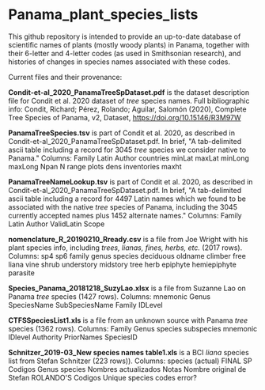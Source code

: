 # Panama_plant_species_lists

This github repository is intended to provide an up-to-date database of scientific names of plants (mostly woody plants) in Panama, 
together with their 6-letter and 4-letter codes (as used in Smithsonian research), and histories of changes in species names associated with these codes. 

Current files and their provenance:

**Condit-et-al_2020_PanamaTreeSpDataset.pdf** is the dataset description file for Condit et al. 2020 dataset of *tree* species names.  Full bibliographic info: Condit, Richard; Pérez, Rolando; Aguilar, Salomón (2020), Complete Tree Species of Panama, v2, Dataset, https://doi.org/10.15146/R3M97W

**PanamaTreeSpecies.tsv** is part of Condit et al. 2020, as described in Condit-et-al_2020_PanamaTreeSpDataset.pdf. In brief, "A tab-delimited ascii table including a record for 3045 *tree* species we consider native to Panama."
Columns: Family	Latin	Author	countries	minLat	maxLat	minLong	maxLong	Npan	N	range	plots	dens	inventories	maxht

**PanamaTreeNameLookup.tsv** is part of Condit et al. 2020, as described in Condit-et-al_2020_PanamaTreeSpDataset.pdf.  In brief, "A tab-delimited ascii table including a record for 4497 Latin names which we found to be associated with the native *tree* species of Panama, including the 3045 currently accepted names plus 1452 alternate names."
Columns: Family	Latin	Author	ValidLatin	Scope

**nomenclature_R_20190210_Rready.csv** is a file from Joe Wright with his plant species info, including *trees, lianas, fines, herbs, etc.* (2017 rows).  
Columns: sp4	sp6	family	genus	species	deciduous	oldname	climber	free	liana	vine	shrub	understory	midstory	tree	herb	epiphyte	hemiepiphyte	parasite

**Species_Panama_20181218_SuzyLao.xlsx** is a file from Suzanne Lao on Panama *tree* species (1427 rows).
Columns: mnemonic	Genus	SpeciesName	SubSpeciesName	Family	IDLevel

**CTFSSpeciesList1.xls** is a file from an unknown source with Panama *tree* species (1362 rows). 
Columns: Family	Genus	species	subspecies	mnemonic	IDlevel	Authority	PriorNames	SpeciesID

**Schnitzer_2019-03_New species names table1.xls** is a BCI *liana* species list from Stefan Schnitzer (223 rows)).
Columns: species (actual)	FINAL SP Codigos	Genus	species	Nombres actualizados	Notas	Nombre original de Stefan	ROLANDO'S Codigos	Unique species codes	error?




